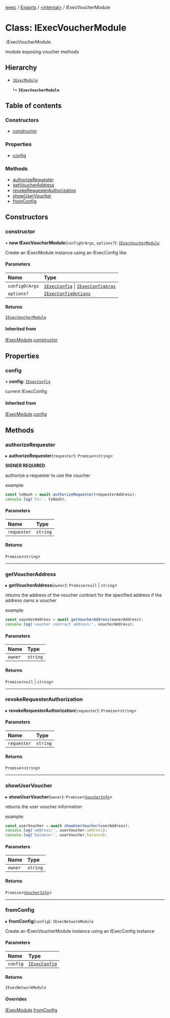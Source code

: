 [iexec](../README.md) / [Exports](../modules.md) / [<internal\>](../modules/internal_.md) / IExecVoucherModule

# Class: IExecVoucherModule

[<internal>](../modules/internal_.md).IExecVoucherModule

module exposing voucher methods

## Hierarchy

- [`IExecModule`](IExecModule.md)

  ↳ **`IExecVoucherModule`**

## Table of contents

### Constructors

- [constructor](internal_.IExecVoucherModule.md#constructor)

### Properties

- [config](internal_.IExecVoucherModule.md#config)

### Methods

- [authorizeRequester](internal_.IExecVoucherModule.md#authorizerequester)
- [getVoucherAddress](internal_.IExecVoucherModule.md#getvoucheraddress)
- [revokeRequesterAuthorization](internal_.IExecVoucherModule.md#revokerequesterauthorization)
- [showUserVoucher](internal_.IExecVoucherModule.md#showuservoucher)
- [fromConfig](internal_.IExecVoucherModule.md#fromconfig)

## Constructors

### constructor

• **new IExecVoucherModule**(`configOrArgs`, `options?`): [`IExecVoucherModule`](internal_.IExecVoucherModule.md)

Create an IExecModule instance using an IExecConfig like

#### Parameters

| Name | Type |
| :------ | :------ |
| `configOrArgs` | [`IExecConfig`](IExecConfig.md) \| [`IExecConfigArgs`](../interfaces/IExecConfigArgs.md) |
| `options?` | [`IExecConfigOptions`](../interfaces/IExecConfigOptions.md) |

#### Returns

[`IExecVoucherModule`](internal_.IExecVoucherModule.md)

#### Inherited from

[IExecModule](IExecModule.md).[constructor](IExecModule.md#constructor)

## Properties

### config

• **config**: [`IExecConfig`](IExecConfig.md)

current IExecConfig

#### Inherited from

[IExecModule](IExecModule.md).[config](IExecModule.md#config)

## Methods

### authorizeRequester

▸ **authorizeRequester**(`requester`): `Promise`<`string`\>

**SIGNER REQUIRED**

authorize a requester to use the voucher

example:
```js
const txHash = await authorizeRequester(requesterAddress);
console.log('tx:', txHash);
```

#### Parameters

| Name | Type |
| :------ | :------ |
| `requester` | `string` |

#### Returns

`Promise`<`string`\>

___

### getVoucherAddress

▸ **getVoucherAddress**(`owner`): `Promise`<``null`` \| `string`\>

returns the address of the voucher contract for the specified address if the address owns a voucher

example:
```js
const voucherAddress = await getVoucherAddress(ownerAddress);
console.log('voucher contract address:', voucherAddress);
```

#### Parameters

| Name | Type |
| :------ | :------ |
| `owner` | `string` |

#### Returns

`Promise`<``null`` \| `string`\>

___

### revokeRequesterAuthorization

▸ **revokeRequesterAuthorization**(`requester`): `Promise`<`string`\>

#### Parameters

| Name | Type |
| :------ | :------ |
| `requester` | `string` |

#### Returns

`Promise`<`string`\>

___

### showUserVoucher

▸ **showUserVoucher**(`owner`): `Promise`<[`VoucherInfo`](../interfaces/internal_.VoucherInfo.md)\>

returns the user voucher information

example:
```js
const userVoucher = await showUserVoucher(userAddress);
console.log('address:', userVoucher.address);
console.log('balance:', userVoucher.balance);
```

#### Parameters

| Name | Type |
| :------ | :------ |
| `owner` | `string` |

#### Returns

`Promise`<[`VoucherInfo`](../interfaces/internal_.VoucherInfo.md)\>

___

### fromConfig

▸ **fromConfig**(`config`): `IExecNetworkModule`

Create an IExecVoucherModule instance using an IExecConfig instance

#### Parameters

| Name | Type |
| :------ | :------ |
| `config` | [`IExecConfig`](IExecConfig.md) |

#### Returns

`IExecNetworkModule`

#### Overrides

[IExecModule](IExecModule.md).[fromConfig](IExecModule.md#fromconfig)
